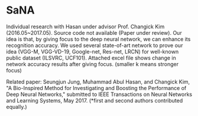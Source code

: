 # SaNA
Individual research with Hasan under advisor Prof. Changick Kim (2016.05~2017.05). Source code not available (Paper under review). Our idea is that, by giving focus to the deep neural network, we can enhance its recognition accuracy. We used several state-of-art network to prove our idea (VGG-M, VGG-VD-19, Google-net, Res-net, LRCN) for well-known public dataset (ILSVRC, UCF101). Attached excel file shows change in network accuracy results after giving focus. (smaller k means stronger focus)

Related paper:
Seungjun Jung, Muhammad Abul Hasan, and Changick Kim, "A Bio-Inspired Method for Investigating and Boosting the Performance of Deep Neural Networks," submitted to IEEE Transactions on Neural Networks and Learning Systems, May 2017. (*first and second authors contributed equally.)
